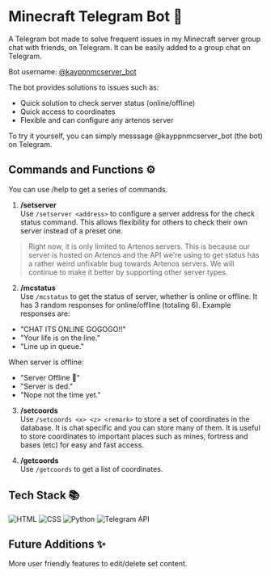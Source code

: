 # Minecraft Telegram Bot 🤖
A Telegram bot made to solve frequent issues in my Minecraft server group chat with friends, on Telegram. It can be easily added to a group chat on Telegram.

Bot username: [@kayppnmcserver_bot](https://t.me/kayppnmcserver_bot)

The bot provides solutions to issues such as:
- Quick solution to check server status (online/offline)
- Quick access to coordinates
- Flexible and can configure any artenos server

To try it yourself, you can simply messsage @kayppnmcserver_bot (the bot) on Telegram.

## Commands and Functions ⚙️
You can use /help to get a series of commands.

1. **/setserver** <br>
Use `/setserver <address>` to configure a server address for the check status command. This allows flexibility for others to check their own server instead of a preset one.

> Right now, it is only limited to Artenos servers. This is because our server is hosted on Artenos and the API we're using to get status has a rather weird unfixable bug towards Artenos servers. We will continue to make it better by supporting other server types.

2. **/mcstatus** <br>
Use `/mcstatus` to get the status of server, whether is online or offline. It has 3 random responses for online/offline (totaling 6). Example responses are:
- "CHAT ITS ONLINE GOGOGO!!"
- "Your life is on the line."
- "Line up in queue."

When server is offline:
- "Server Offline 🥲"
- "Server is ded."
- "Nope not the time yet."

3. **/setcoords** <br>
Use `/setcoords <x> <z> <remark>` to store a set of coordinates in the database. It is chat specific and you can store many of them. It is useful to store coordinates to important places such as mines, fortress and bases (etc) for easy and fast access.

4. **/getcoords** <br>
Use `/getcoords` to get a list of coordinates.

## Tech Stack 📚
![HTML](https://img.shields.io/badge/HTML-orange?style=for-the-badge&logo=html5&logoColor=white)
![CSS](https://img.shields.io/badge/CSS-blue?style=for-the-badge&logo=css3&logoColor=white)
![Python](https://img.shields.io/badge/Python-3776AB?style=for-the-badge&logo=python&logoColor=white)
![Telegram API](https://img.shields.io/badge/Telegram%20Bot-26A5E4?style=for-the-badge&logo=telegram&logoColor=white)

## Future Additions ✨
More user friendly features to edit/delete set content.